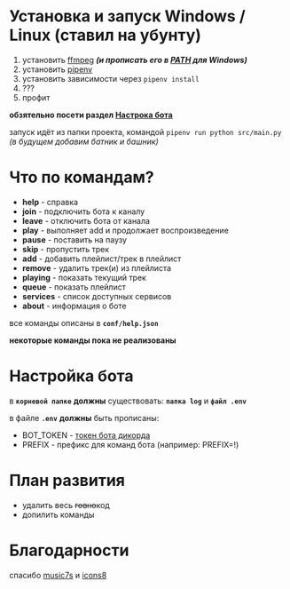 # Установка и запуск Windows / Linux (ставил на убунту)
1. установить [ffmpeg](https://ffmpeg.org/) ***(и прописать его в [PATH](http://g.zeos.in/?q=PATH%20windows) для Windows)***
2. установить [pipenv](https://pypi.org/project/pipenv/) 
3. установить зависимости через `pipenv install`
4. ???
5. профит

**обзятельно посети раздел [Настрока бота](#настройка-бота)**

запуск идёт из папки проекта, командой `pipenv run python src/main.py` *(в будущем добавим батник и башник)*

# Что по командам?
* **help**     - справка
* **join**     - подключить бота к каналу
* **leave**    - отключить бота от канала
* **play**     - выполняет add и продолжает воспроизведение
* **pause**    - поставить на паузу
* **skip**     - пропустить трек
* **add**      - добавить плейлист/трек в плейлист
* **remove**   - удалить трек(и) из плейлиста
* **playing**  - показать текущий трек
* **queue**    - показать плейлист
* **services** - список доступных сервисов
* **about**    - информация о боте

все команды описаны в **`conf/help.json`**

**некоторые команды пока не реализованы**

# Настройка бота
в **`корневой папке`** **должны** существовать: **`папка log`** и **`файл .env`**

в файле **`.env`** **должны** быть прописаны:
 * BOT_TOKEN - [токен бота дикорда](https://discord.com/developers/)
 * PREFIX - префикс для команд бота (например: PREFIX=!)
 
# План развития
 * удалить весь ~~говно~~код
 * допилить команды

# Благодарности
спасибо [music7s](https://vk.music7s.cc/) и [icons8](https://icons8.com/)
